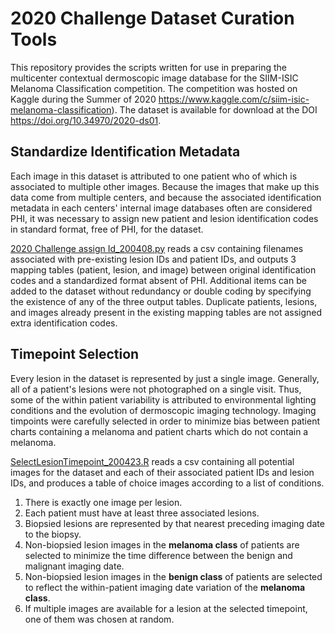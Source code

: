 # 2020 Challenge Dataset Curation Tools

This repository provides the scripts written for use in preparing the multicenter contextual dermoscopic image database for the SIIM-ISIC Melanoma Classification competition. The competition was hosted on Kaggle during the Summer of 2020 https://www.kaggle.com/c/siim-isic-melanoma-classification). The dataset is available for download at the DOI https://doi.org/10.34970/2020-ds01.

## Standardize Identification Metadata

Each image in this dataset is attributed to one patient who of which is associated to multiple other images. Because the images that make up this data come from multiple centers, and because the associated identification metadata in each centers' internal image databases often are considered PHI, it was necessary to assign new patient and lesion identification codes in standard format, free of PHI, for the dataset.

[2020 Challenge assign Id_200408.py](https://github.com/ISIC-Research/2020-Challenge-Curation/blob/master/2020%20Challenge%20assign%20Id_200408.py) reads a csv containing filenames associated with pre-existing lesion IDs and patient IDs, and outputs 3 mapping tables (patient, lesion, and image) between original identification codes and a standardized format absent of PHI. Additional items can be added to the dataset without redundancy or double coding by specifying the existence of any of the three output tables. Duplicate patients, lesions, and images already present in the existing mapping tables are not assigned extra identification codes.

## Timepoint Selection

Every lesion in the dataset is represented by just a single image. Generally, all of a patient's lesions were not photographed on a single visit. Thus, some of the within patient variability is attributed to environmental lighting conditions and the evolution of dermoscopic imaging technology. Imaging timpoints were carefully selected in order to minimize bias between patient charts containing a melanoma and patient charts which do not contain a melanoma.

[SelectLesionTimepoint_200423.R](https://github.com/ISIC-Research/2020-Challenge-Curation/blob/master/SelectLesionTimepoint_200423.R) reads a csv containing all potential images for the dataset and each of their associated patient IDs and lesion IDs, and produces a table of choice images according to a list of conditions.
1. There is exactly one image per lesion.
2. Each patient must have at least three associated lesions.
3. Biopsied lesions are represented by that nearest preceding imaging date to the biopsy.
4. Non-biopsied lesion images in the **melanoma class** of patients are selected to minimize the time difference between the benign and malignant imaging date.
5. Non-biopsied lesion images in the **benign class** of patients are selected to reflect the within-patient imaging date variation of the **melanoma class**.
6. If multiple images are available for a lesion at the selected timepoint, one of them was chosen at random.

